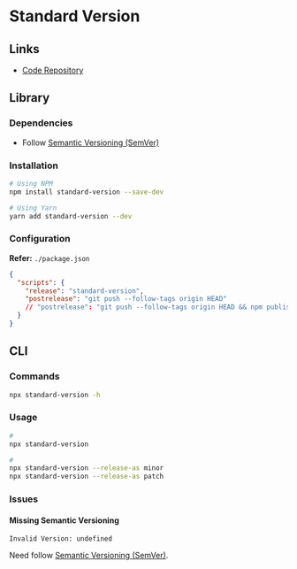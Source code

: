 # Standard Version

## Links

- [Code Repository](https://github.com/conventional-changelog/standard-version)

## Library

### Dependencies

- Follow [Semantic Versioning (SemVer)](/semver.md)

### Installation

```sh
# Using NPM
npm install standard-version --save-dev

# Using Yarn
yarn add standard-version --dev
```

### Configuration

**Refer:** `./package.json`

```json
{
  "scripts": {
    "release": "standard-version",
    "postrelease": "git push --follow-tags origin HEAD"
    // "postrelease": "git push --follow-tags origin HEAD && npm publish"
  }
}
```

<!-- **Refer:** `./.versionrc.json`

```json
{
  "types": [
    { "type": "feat", "section": "New features" },
    { "type": "fix", "section": "Bug fixes" },
    { "type": "docs", "section": "Documentation" },
    { "type": "refactor", "section": "Code refactor" },
    { "type": "perf", "section": "Performance improvements" },
    { "type": "test", "section": "Unit tests" }
  ]
}
``` -->

## CLI

### Commands

```sh
npx standard-version -h
```

### Usage

```sh
#
npx standard-version

#
npx standard-version --release-as minor
npx standard-version --release-as patch
```

### Issues

#### Missing Semantic Versioning

```log
Invalid Version: undefined
```

Need follow [Semantic Versioning (SemVer)](/semver.md).
